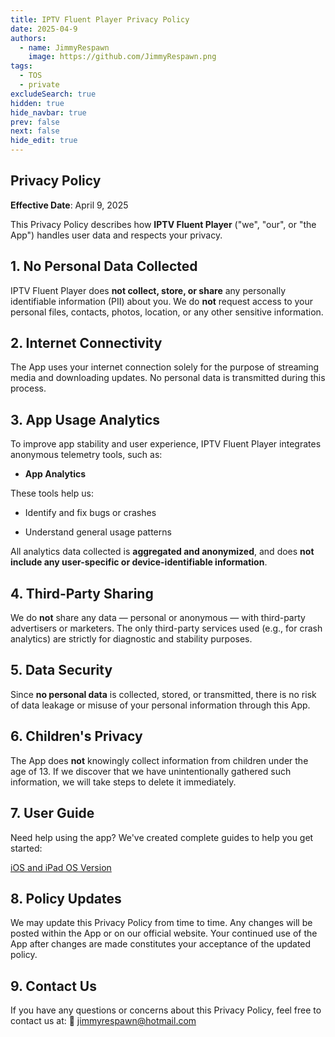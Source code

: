 ```yaml
---
title: IPTV Fluent Player Privacy Policy
date: 2025-04-9
authors:
  - name: JimmyRespawn
    image: https://github.com/JimmyRespawn.png
tags:
  - TOS
  - private
excludeSearch: true
hidden: true
hide_navbar: true
prev: false
next: false
hide_edit: true
---
```


## Privacy Policy

**Effective Date**: April 9, 2025

This Privacy Policy describes how **IPTV Fluent Player** ("we", "our", or "the App") handles user data and respects your privacy.

## 1. No Personal Data Collected

IPTV Fluent Player does **not collect, store, or share** any personally identifiable information (PII) about you.
We do **not** request access to your personal files, contacts, photos, location, or any other sensitive information.

## 2. Internet Connectivity

The App uses your internet connection solely for the purpose of streaming media and downloading updates. No personal data is transmitted during this process.

## 3. App Usage Analytics

To improve app stability and user experience, IPTV Fluent Player integrates anonymous telemetry tools, such as:

- **App Analytics**

These tools help us:

- Identify and fix bugs or crashes

- Understand general usage patterns

All analytics data collected is **aggregated and anonymized**, and does **not include any user-specific or device-identifiable information**.

## 4. Third-Party Sharing

We do **not** share any data — personal or anonymous — with third-party advertisers or marketers. The only third-party services used (e.g., for crash analytics) are strictly for diagnostic and stability purposes.

## 5. Data Security

Since **no personal data** is collected, stored, or transmitted, there is no risk of data leakage or misuse of your personal information through this App.

## 6. Children's Privacy

The App does **not** knowingly collect information from children under the age of 13. If we discover that we have unintentionally gathered such information, we will take steps to delete it immediately.

## 7. User Guide

Need help using the app? We've created complete guides to help you get started:

[iOS and iPad OS Version](/docs/iptvios/)

## 8. Policy Updates

We may update this Privacy Policy from time to time. Any changes will be posted within the App or on our official website. Your continued use of the App after changes are made constitutes your acceptance of the updated policy.

## 9. Contact Us

If you have any questions or concerns about this Privacy Policy, feel free to contact us at: 📧 jimmyrespawn@hotmail.com